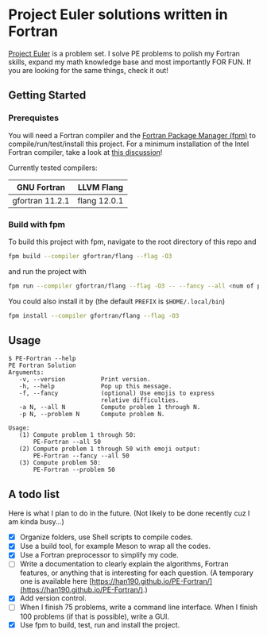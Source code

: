 # Project Euler solutions written in Fortran

[Project Euler](https://projecteuler.net/about) is a problem set. I solve PE problems to polish my Fortran skills, expand my math knowledge base and most importantly FOR FUN. If you are looking for the same things, check it out!

## Getting Started

### Prerequistes

You will need a Fortran compiler and the [Fortran Package Manager (fpm)](https://github.com/fortran-lang/fpm) to compile/run/test/install this project. For a minimum installation of the Intel Fortran compiler, take a look at [this discussion](https://fortran-lang.discourse.group/t/intel-releases-oneapi-toolkit-free-fortran-2018/471/35?u=han190)!

Currently tested compilers:

| GNU Fortran | LLVM Flang |
|:------:|:------:|
|gfortran 11.2.1 | flang 12.0.1 |

### Build with fpm

To build this project with fpm, navigate to the root directory of this repo and

```bash
fpm build --compiler gfortran/flang --flag -O3
```

and run the project with

```bash
fpm run --compiler gfortran/flang --flag -O3 -- --fancy --all <num of problems>
```

You could also install it by (the default `PREFIX` is `$HOME/.local/bin`)

```bash
fpm install --compiler gfortran/flang --flag -O3
```

## Usage

```
$ PE-Fortran --help
PE Fortran Solution
Arguments:
   -v, --version          Print version.
   -h, --help             Pop up this message.
   -f, --fancy            (optional) Use emojis to express
                          relative difficulties.
   -a N, --all N          Compute problem 1 through N.
   -p N, --problem N      Compute problem N.

Usage:
   (1) Compute problem 1 through 50:
       PE-Fortran --all 50
   (2) Compute problem 1 through 50 with emoji output:
       PE-Fortran --fancy --all 50
   (3) Compute problem 50:
       PE-Fortran --problem 50
```

## A todo list

Here is what I plan to do in the future. (Not likely to be done recently cuz I am kinda busy...)

- [x] Organize folders, use Shell scripts to compile codes.
- [x] Use a build tool, for example Meson to wrap all the codes. 
- [x] Use a Fortran preprocessor to simplify my code.
- [ ] Write a documentation to clearly explain the algorithms, Fortran features, or anything that is interesting for each question. (A temporary one is available here [https://han190.github.io/PE-Fortran/](https://han190.github.io/PE-Fortran/).)
- [x] Add version control.
- [ ] When I finish 75 problems, write a command line interface. When I finish 100 problems (if that is possible), write a GUI.
- [x] Use fpm to build, test, run and install the project.